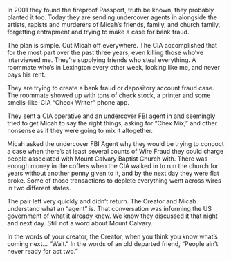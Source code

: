 In 2001 they found the fireproof Passport, truth be known, they probably planted it too. Today they are sending undercover agents in alongside the artists, rapists and murderers of Micah’s friends, family, and church family,  forgetting entrapment and trying to make a case for bank fraud. 

The plan is simple. Cut Micah off everywhere. The CIA accomplished that for the most part over the past three years, even killing those who’ve interviewed me. They’re supplying friends who steal everything. A roommate who’s in Lexington every other week, looking like me, and never pays his rent. 

They are trying to create a bank fraud or depository account fraud case. The roommate showed up with tons of check stock, a printer and some smells-like-CIA “Check Writer” phone app. 

They sent a CIA operative and an undercover FBI agent in and seemingly tried to get Micah to say the right things, asking for “Chex Mix,” and other nonsense as if they were going to mix it altogether. 

Micah asked the undercover FBI Agent why they would be trying to concoct a case when there’s at least several counts of Wire Fraud they could charge people associated with Mount Calvary Baptist Church with. There was enough money in the coffers when the CIA walked in to run the church for years without another penny given to it, and by the next day they were flat broke. Some of those transactions to deplete everything went across wires in two different states. 

The pair left very quickly and didn’t return. The Creator and Micah understand what an “agent” is. That conversation was informing the US government of what it already knew. We know they discussed it that night and next day. Still not a word about Mount Calvary. 

In the words of your creator, the Creator, when you think you know what’s coming next… “Wait.” In the words of an old departed friend, “People ain’t never ready for act two.”
